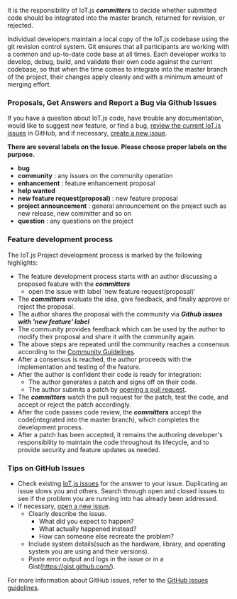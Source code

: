 It is the responsibility of IoT.js **_committers_** to decide whether submitted code should be integrated into the master branch, returned for revision, or rejected.

Individual developers maintain a local copy of the IoT.js codebase using the git revision control system. Git ensures that all participants are working with a common and up-to-date code base at all times. Each developer works to develop, debug, build, and validate their own code against the current codebase, so that when the time comes to integrate into the master branch of the project, their changes apply cleanly and with a minimum amount of merging effort.

### Proposals, Get Answers and Report a Bug via Github Issues

If you have a question about IoT.js code, have trouble any documentation, would like to suggest new feature, or find a bug, [review the current IoT.js issues](https://github.com/Samsung/IoT.js/issues) in GitHub, and if necessary, [create a new issue](https://github.com/Samsung/IoT.js/issues/new).

**There are several labels on the Issue. Please choose proper labels on the purpose.**
* **bug**
* **community** : any issues on the community operation
* **enhancement** : feature enhancement proposal
* **help wanted**
* **new feature request(proposal)** : new feature proposal
* **project announcement** : general announcement on the project such as new release, new committer and so on
* **question** : any questions on the project

### Feature development process

The IoT.js Project development process is marked by the following highlights:
* The feature development process starts with an author discussing a proposed feature with the **_committers_**
  - open the issue with label 'new feature request(proposal)'
* The **_committers_** evaluate the idea, give feedback, and finally approve or reject the proposal.
* The author shares the proposal with the community via **_Github issues with 'new feature' label_**
* The community provides feedback which can be used by the author to modify their proposal and share it with the community again.
* The above steps are repeated until the community reaches a consensus according to the [Community Guidelines](https://github.com/Samsung/IoT.js/wiki/Community-Guidelines).
* After a consensus is reached, the author proceeds with the implementation and testing of the feature.
* After the author is confident their code is ready for integration:
  - The author generates a patch and signs off on their code.
  - The author submits a patch by [opening a pull request](https://guides.github.com/activities/hello-world/#pr).
* The **_committers_** watch the pull request for the patch, test the code, and accept or reject the patch accordingly.
* After the code passes code review, the **_committers_** accept the code(integrated into the master branch), which completes the development process.
* After a patch has been accepted, it remains the authoring developer's responsibility to maintain the code throughout its lifecycle, and to provide security and feature updates as needed.


### Tips on GitHub Issues

* Check existing [IoT.js issues](https://github.com/Samsung/IoT.js/issues) for the answer to your issue.
Duplicating an issue slows you and others. Search through open and closed issues to see if the problem you are running into has already been addressed.
* If necessary, [open a new issue](https://github.com/Samsung/IoT.js/issues/new).
  - Clearly describe the issue. 
     + What did you expect to happen?
     + What actually happened instead?
     + How can someone else recreate the problem?
  - Include system details(such as the hardware, library, and operating system you are using and their versions).
  - Paste error output and logs in the issue or in a Gist(https://gist.github.com/). 

For more information about GitHub issues, refer to the [GitHub issues guidelines](https://guides.github.com/features/issues/).